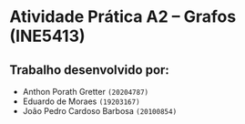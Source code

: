 # Atividade Prática A2 – Grafos (INE5413)

## Trabalho desenvolvido por:
- Anthon Porath Gretter `(20204787)`
- Eduardo de Moraes `(19203167)`
- João Pedro Cardoso Barbosa `(20100854)`


